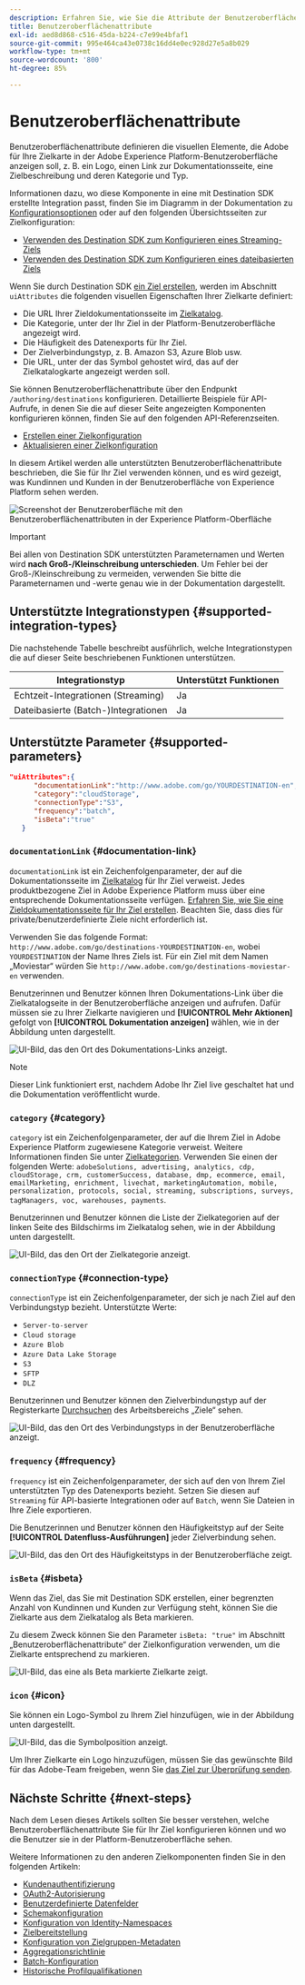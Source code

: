 ```yaml
---
description: Erfahren Sie, wie Sie die Attribute der Benutzeroberfläche, wie z. B. den Dokumentations-Link, die Kategorie der Zielkarte sowie den Verbindungstyp und die Häufigkeit der Zielverbindungen für Ziele konfigurieren, die mit Destination SDK erstellt wurden.
title: Benutzeroberflächenattribute
exl-id: aed8d868-c516-45da-b224-c7e99e4bfaf1
source-git-commit: 995e464ca43e0738c16dd4e0ec928d27e5a8b029
workflow-type: tm+mt
source-wordcount: '800'
ht-degree: 85%

---
```


# Benutzeroberflächenattribute

Benutzeroberflächenattribute definieren die visuellen Elemente, die Adobe für Ihre Zielkarte in der Adobe Experience Platform-Benutzeroberfläche anzeigen soll, z. B. ein Logo, einen Link zur Dokumentationsseite, eine Zielbeschreibung und deren Kategorie und Typ.

Informationen dazu, wo diese Komponente in eine mit Destination SDK erstellte Integration passt, finden Sie im Diagramm in der Dokumentation zu [Konfigurationsoptionen](../configuration-options.md) oder auf den folgenden Übersichtsseiten zur Zielkonfiguration:

* [Verwenden des Destination SDK zum Konfigurieren eines Streaming-Ziels](../../guides/configure-destination-instructions.md#create-destination-configuration)
* [Verwenden des Destination SDK zum Konfigurieren eines dateibasierten Ziels](../../guides/configure-file-based-destination-instructions.md#create-destination-configuration)

Wenn Sie durch Destination SDK [ein Ziel erstellen](../../authoring-api/destination-configuration/create-destination-configuration.md), werden im Abschnitt `uiAttributes` die folgenden visuellen Eigenschaften Ihrer Zielkarte definiert:

* Die URL Ihrer Zieldokumentationsseite im [Zielkatalog](../../../catalog/overview.md).
* Die Kategorie, unter der Ihr Ziel in der Platform-Benutzeroberfläche angezeigt wird.
* Die Häufigkeit des Datenexports für Ihr Ziel.
* Der Zielverbindungstyp, z. B. Amazon S3, Azure Blob usw.
* Die URL, unter der das Symbol gehostet wird, das auf der Zielkatalogkarte angezeigt werden soll.

Sie können Benutzeroberflächenattribute über den Endpunkt `/authoring/destinations` konfigurieren. Detaillierte Beispiele für API-Aufrufe, in denen Sie die auf dieser Seite angezeigten Komponenten konfigurieren können, finden Sie auf den folgenden API-Referenzseiten.

* [Erstellen einer Zielkonfiguration](../../authoring-api/destination-configuration/create-destination-configuration.md)
* [Aktualisieren einer Zielkonfiguration](../../authoring-api/destination-configuration/update-destination-configuration.md)

In diesem Artikel werden alle unterstützten Benutzeroberflächenattribute beschrieben, die Sie für Ihr Ziel verwenden können, und es wird gezeigt, was Kundinnen und Kunden in der Benutzeroberfläche von Experience Platform sehen werden.

![Screenshot der Benutzeroberfläche mit den Benutzeroberflächenattributen in der Experience Platform-Oberfläche](../../assets/functionality/destination-configuration/ui-attributes.png)

>[!IMPORTANT]
>
>Bei allen von Destination SDK unterstützten Parameternamen und Werten wird **nach Groß-/Kleinschreibung unterschieden**. Um Fehler bei der Groß-/Kleinschreibung zu vermeiden, verwenden Sie bitte die Parameternamen und -werte genau wie in der Dokumentation dargestellt.

## Unterstützte Integrationstypen {#supported-integration-types}

Die nachstehende Tabelle beschreibt ausführlich, welche Integrationstypen die auf dieser Seite beschriebenen Funktionen unterstützen.

| Integrationstyp | Unterstützt Funktionen |
|---|---|
| Echtzeit-Integrationen (Streaming) | Ja |
| Dateibasierte (Batch-)Integrationen | Ja |

## Unterstützte Parameter {#supported-parameters}

```json
"uiAttributes":{
      "documentationLink":"http://www.adobe.com/go/YOURDESTINATION-en",
      "category":"cloudStorage",
      "connectionType":"S3",
      "frequency":"batch",
      "isBeta":"true"
   }
```

### `documentationLink` {#documentation-link}

`documentationLink` ist ein Zeichenfolgenparameter, der auf die Dokumentationsseite im [Zielkatalog](../../../catalog/overview.md) für Ihr Ziel verweist. Jedes produktbezogene Ziel in Adobe Experience Platform muss über eine entsprechende Dokumentationsseite verfügen. [Erfahren Sie, wie Sie eine Zieldokumentationsseite für Ihr Ziel erstellen](../../docs-framework/documentation-instructions.md). Beachten Sie, dass dies für private/benutzerdefinierte Ziele nicht erforderlich ist.

Verwenden Sie das folgende Format: `http://www.adobe.com/go/destinations-YOURDESTINATION-en`, wobei `YOURDESTINATION` der Name Ihres Ziels ist. Für ein Ziel mit dem Namen „Moviestar“ würden Sie `http://www.adobe.com/go/destinations-moviestar-en` verwenden.

Benutzerinnen und Benutzer können Ihren Dokumentations-Link über die Zielkatalogseite in der Benutzeroberfläche anzeigen und aufrufen. Dafür müssen sie zu Ihrer Zielkarte navigieren und **[!UICONTROL Mehr Aktionen]** gefolgt von **[!UICONTROL Dokumentation anzeigen]** wählen, wie in der Abbildung unten dargestellt.

![UI-Bild, das den Ort des Dokumentations-Links anzeigt.](../../assets/functionality/destination-configuration/ui-attributes-doc-link.png)

>[!NOTE]
>
>Dieser Link funktioniert erst, nachdem Adobe Ihr Ziel live geschaltet hat und die Dokumentation veröffentlicht wurde.

### `category` {#category}

`category` ist ein Zeichenfolgenparameter, der auf die Ihrem Ziel in Adobe Experience Platform zugewiesene Kategorie verweist. Weitere Informationen finden Sie unter [Zielkategorien](../../../destination-types.md). Verwenden Sie einen der folgenden Werte: `adobeSolutions, advertising, analytics, cdp, cloudStorage, crm, customerSuccess, database, dmp, ecommerce, email, emailMarketing, enrichment, livechat, marketingAutomation, mobile, personalization, protocols, social, streaming, subscriptions, surveys, tagManagers, voc, warehouses, payments`.

Benutzerinnen und Benutzer können die Liste der Zielkategorien auf der linken Seite des Bildschirms im Zielkatalog sehen, wie in der Abbildung unten dargestellt.

![UI-Bild, das den Ort der Zielkategorie anzeigt.](../../assets/functionality/destination-configuration/ui-attributes-category.png)

### `connectionType` {#connection-type}

`connectionType` ist ein Zeichenfolgenparameter, der sich je nach Ziel auf den Verbindungstyp bezieht. Unterstützte Werte: <ul><li>`Server-to-server`</li><li>`Cloud storage`</li><li>`Azure Blob`</li><li>`Azure Data Lake Storage`</li><li>`S3`</li><li>`SFTP`</li><li>`DLZ`</li></ul>

Benutzerinnen und Benutzer können den Zielverbindungstyp auf der Registerkarte [Durchsuchen](../../../ui/destinations-workspace.md#browse) des Arbeitsbereichs „Ziele“ sehen.

![UI-Bild, das den Ort des Verbindungstyps in der Benutzeroberfläche anzeigt.](../../assets/functionality/destination-configuration/ui-attributes-connection.png)

### `frequency` {#frequency}

`frequency` ist ein Zeichenfolgenparameter, der sich auf den von Ihrem Ziel unterstützten Typ des Datenexports bezieht. Setzen Sie diesen auf `Streaming` für API-basierte Integrationen oder auf `Batch`, wenn Sie Dateien in Ihre Ziele exportieren.

Die Benutzerinnen und Benutzer können den Häufigkeitstyp auf der Seite **[!UICONTROL Datenfluss-Ausführungen]** jeder Zielverbindung sehen.

![UI-Bild, das den Ort des Häufigkeitstyps in der Benutzeroberfläche zeigt.](../../assets/functionality/destination-configuration/ui-attributes-frequency.png)

### `isBeta` {#isbeta}

Wenn das Ziel, das Sie mit Destination SDK erstellen, einer begrenzten Anzahl von Kundinnen und Kunden zur Verfügung steht, können Sie die Zielkarte aus dem Zielkatalog als Beta markieren.

Zu diesem Zweck können Sie den Parameter `isBeta: "true"` im Abschnitt „Benutzeroberflächenattribute“ der Zielkonfiguration verwenden, um die Zielkarte entsprechend zu markieren.

![UI-Bild, das eine als Beta markierte Zielkarte zeigt.](../../assets/functionality/destination-configuration/ui-attributes-isbeta.png)

### `icon` {#icon}

Sie können ein Logo-Symbol zu Ihrem Ziel hinzufügen, wie in der Abbildung unten dargestellt.

![UI-Bild, das die Symbolposition anzeigt.](../../assets/functionality/destination-configuration/ui-attributes-icon.png)

Um Ihrer Zielkarte ein Logo hinzuzufügen, müssen Sie das gewünschte Bild für das Adobe-Team freigeben, wenn Sie [das Ziel zur Überprüfung senden](../../guides/submit-destination.md#logo).

## Nächste Schritte {#next-steps}

Nach dem Lesen dieses Artikels sollten Sie besser verstehen, welche Benutzeroberflächenattribute Sie für Ihr Ziel konfigurieren können und wo die Benutzer sie in der Platform-Benutzeroberfläche sehen.

Weitere Informationen zu den anderen Zielkomponenten finden Sie in den folgenden Artikeln:

* [Kundenauthentifizierung](customer-authentication.md)
* [OAuth2-Autorisierung](oauth2-authorization.md)
* [Benutzerdefinierte Datenfelder](customer-data-fields.md)
* [Schemakonfiguration](schema-configuration.md)
* [Konfiguration von Identity-Namespaces](identity-namespace-configuration.md)
* [Zielbereitstellung](destination-delivery.md)
* [Konfiguration von Zielgruppen-Metadaten](audience-metadata-configuration.md)
* [Aggregationsrichtlinie](aggregation-policy.md)
* [Batch-Konfiguration](batch-configuration.md)
* [Historische Profilqualifikationen](historical-profile-qualifications.md)
